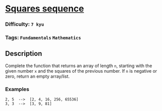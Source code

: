 # [Squares sequence](https://www.codewars.com/kata/5546180ca783b6d2d5000062)

### Difficulty: `7 kyu`

### Tags: `Fundamentals` `Mathematics`

## Description

Complete the function that returns an array of length `n`, starting with the given number `x` and the squares of the previous number. If `n` is negative or zero, return an empty array/list.

### Examples

```
2, 5  -->  [2, 4, 16, 256, 65536]
3, 3  -->  [3, 9, 81]
```